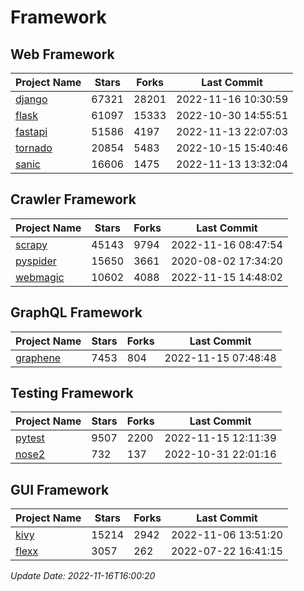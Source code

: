 # Framework

## Web Framework
| Project Name | Stars | Forks | Last Commit |
| ------------ | ----- | ----- | ----------- |
| [django](https://github.com/django/django) | 67321 | 28201 | 2022-11-16 10:30:59 |
| [flask](https://github.com/pallets/flask) | 61097 | 15333 | 2022-10-30 14:55:51 |
| [fastapi](https://github.com/tiangolo/fastapi) | 51586 | 4197 | 2022-11-13 22:07:03 |
| [tornado](https://github.com/tornadoweb/tornado) | 20854 | 5483 | 2022-10-15 15:40:46 |
| [sanic](https://github.com/sanic-org/sanic) | 16606 | 1475 | 2022-11-13 13:32:04 |

## Crawler Framework
| Project Name | Stars | Forks | Last Commit |
| ------------ | ----- | ----- | ----------- |
| [scrapy](https://github.com/scrapy/scrapy) | 45143 | 9794 | 2022-11-16 08:47:54 |
| [pyspider](https://github.com/binux/pyspider) | 15650 | 3661 | 2020-08-02 17:34:20 |
| [webmagic](https://github.com/code4craft/webmagic) | 10602 | 4088 | 2022-11-15 14:48:02 |

## GraphQL Framework
| Project Name | Stars | Forks | Last Commit |
| ------------ | ----- | ----- | ----------- |
| [graphene](https://github.com/graphql-python/graphene) | 7453 | 804 | 2022-11-15 07:48:48 |

## Testing Framework
| Project Name | Stars | Forks | Last Commit |
| ------------ | ----- | ----- | ----------- |
| [pytest](https://github.com/pytest-dev/pytest) | 9507 | 2200 | 2022-11-15 12:11:39 |
| [nose2](https://github.com/nose-devs/nose2) | 732 | 137 | 2022-10-31 22:01:16 |

## GUI Framework
| Project Name | Stars | Forks | Last Commit |
| ------------ | ----- | ----- | ----------- |
| [kivy](https://github.com/kivy/kivy) | 15214 | 2942 | 2022-11-06 13:51:20 |
| [flexx](https://github.com/flexxui/flexx) | 3057 | 262 | 2022-07-22 16:41:15 |

*Update Date: 2022-11-16T16:00:20*